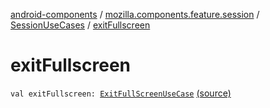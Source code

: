 [android-components](../../index.md) / [mozilla.components.feature.session](../index.md) / [SessionUseCases](index.md) / [exitFullscreen](./exit-fullscreen.md)

# exitFullscreen

`val exitFullscreen: `[`ExitFullScreenUseCase`](-exit-full-screen-use-case/index.md) [(source)](https://github.com/mozilla-mobile/android-components/blob/master/components/feature/session/src/main/java/mozilla/components/feature/session/SessionUseCases.kt#L184)